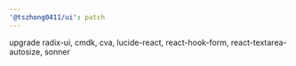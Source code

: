 ```yaml
---
'@tszhong0411/ui': patch
---
```


upgrade radix-ui, cmdk, cva, lucide-react, react-hook-form, react-textarea-autosize, sonner

